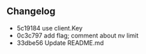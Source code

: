 ## Changelog
* 5c19184 use client.Key
* 0c3c797 add flag; comment about nv limit
* 33dbe56 Update README.md

